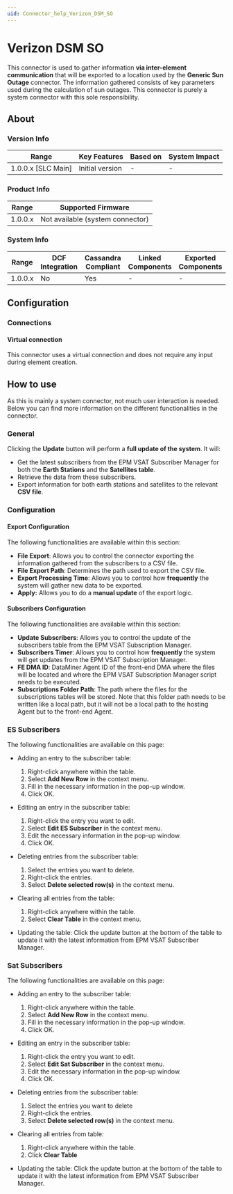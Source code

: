 ```yaml
---
uid: Connector_help_Verizon_DSM_SO
---
```


# Verizon DSM SO

This connector is used to gather information **via inter-element communication** that will be exported to a location used by the **Generic Sun Outage** connector. The information gathered consists of key parameters used during the calculation of sun outages. This connector is purely a system connector with this sole responsibility.

## About

### Version Info

| Range                | Key Features     | Based on     | System Impact     |
|----------------------|------------------|--------------|-------------------|
| 1.0.0.x [SLC Main]   | Initial version  | -            | -                 |

### Product Info

| Range     | Supported Firmware            |
|-----------|-------------------------------|
| 1.0.0.x   | Not available (system connector) |

### System Info

| Range     | DCF Integration     | Cassandra Compliant     | Linked Components     | Exported Components     |
|-----------|---------------------|-------------------------|-----------------------|-------------------------|
| 1.0.0.x   | No                  | Yes                     | -                     | -                       |

## Configuration

### Connections

#### Virtual connection

This connector uses a virtual connection and does not require any input during element creation.

## How to use

As this is mainly a system connector, not much user interaction is needed. Below you can find more information on the different functionalities in the connector.

### General

Clicking the **Update** button will perform a **full update of the system**. It will:

- Get the latest subscribers from the EPM VSAT Subscriber Manager for both the **Earth Stations** and the **Satellites table**.
- Retrieve the data from these subscribers.
- Export information for both earth stations and satellites to the relevant **CSV file**.

### Configuration

#### Export Configuration

The following functionalities are available within this section:

- **File Export**: Allows you to control the connector exporting the information gathered from the subscribers to a CSV file.
- **File Export Path**: Determines the path used to export the CSV file.
- **Export Processing Time**: Allows you to control how **frequently** the system will gather new data to be exported.
- **Apply:** Allows you to do a **manual update** of the export logic.

#### Subscribers Configuration

The following functionalities are available within this section:

- **Update Subscribers**: Allows you to control the update of the subscribers table from the EPM VSAT Subscription Manager.
- **Subscribers Timer**: Allows you to control how **frequently** the system will get updates from the EPM VSAT Subscription Manager.
- **FE DMA ID**: DataMiner Agent ID of the front-end DMA where the files will be located and where the EPM VSAT Subscription Manager script needs to be executed.
- **Subscriptions Folder Path**: The path where the files for the subscriptions tables will be stored. Note that this folder path needs to be written like a local path, but it will not be a local path to the hosting Agent but to the front-end Agent.

### ES Subscribers

The following functionalities are available on this page:

- Adding an entry to the subscriber table:

  1. Right-click anywhere within the table.
  1. Select **Add New Row** in the context menu.
  1. Fill in the necessary information in the pop-up window.
  1. Click OK.

- Editing an entry in the subscriber table:

  1. Right-click the entry you want to edit.
  1. Select **Edit ES Subscriber** in the context menu.
  1. Edit the necessary information in the pop-up window.
  1. Click OK.

- Deleting entries from the subscriber table:

  1. Select the entries you want to delete.
  1. Right-click the entries.
  1. Select **Delete selected row(s)** in the context menu.

- Clearing all entries from the table:

  1. Right-click anywhere within the table.
  1. Select **Clear Table** in the context menu.

- Updating the table: Click the update button at the bottom of the table to update it with the latest information from EPM VSAT Subscriber Manager.

### Sat Subscribers

The following functionalities are available on this page:

- Adding an entry to the subscriber table:

  1. Right-click anywhere within the table.
  1. Select **Add New Row** in the context menu.
  1. Fill in the necessary information in the pop-up window.
  1. Click OK.

- Editing an entry in the subscriber table:

  1. Right-click the entry you want to edit.
  1. Select **Edit Sat Subscriber** in the context menu.
  1. Edit the necessary information in the pop-up window.
  1. Click OK.

- Deleting entries from the subscriber table:

  1. Select the entries you want to delete
  1. Right-click the entries.
  1. Select **Delete selected row(s)** in the context menu.

- Clearing all entries from table:

  1. Right-click anywhere within the table.
  1. Click **Clear Table**

- Updating the table: Click the update button at the bottom of the table to update it with the latest information from EPM VSAT Subscriber Manager.
